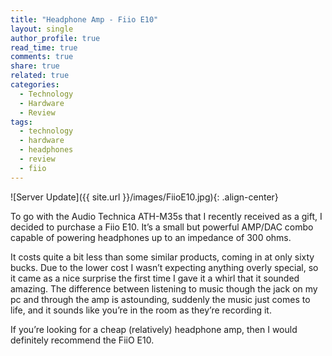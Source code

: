 ```yaml
---
title: "Headphone Amp - Fiio E10"
layout: single
author_profile: true
read_time: true
comments: true
share: true
related: true
categories:
  - Technology
  - Hardware
  - Review
tags:
  - technology
  - hardware
  - headphones
  - review
  - fiio
---
```


![Server Update]({{ site.url }}/images/FiioE10.jpg){: .align-center}

To go with the Audio Technica ATH-M35s that I recently received as a gift, I decided to purchase a Fiio E10. It’s a small but powerful AMP/DAC combo capable of powering headphones up to an impedance of 300 ohms.

It costs quite a bit less than some similar products, coming in at only sixty bucks. Due to the lower cost I wasn’t expecting anything overly special, so it came as a nice surprise the first time I gave it a whirl that it sounded amazing. The difference between listening to music though the jack on my pc and through the amp is astounding, suddenly the music just comes to life, and it sounds like you’re in the room as they’re recording it.

If you’re looking for a cheap (relatively) headphone amp, then I would definitely recommend the FiiO E10.